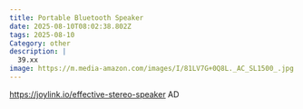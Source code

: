 ```yaml
---
title: Portable Bluetooth Speaker
date: 2025-08-10T08:02:38.802Z
tags: 2025-08-10
Category: other
description: |
  39.xx
image: https://m.media-amazon.com/images/I/81LV7G+0Q8L._AC_SL1500_.jpg
---
```

https://joylink.io/effective-stereo-speaker
AD